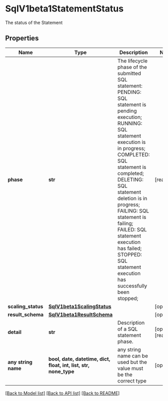 # SqlV1beta1StatementStatus

The status of the Statement

## Properties
Name | Type | Description | Notes
------------ | ------------- | ------------- | -------------
**phase** | **str** | The lifecycle phase of the submitted SQL statement: PENDING: SQL statement is pending execution; RUNNING: SQL statement execution is in progress; COMPLETED: SQL statement is completed; DELETING: SQL statement deletion is in progress; FAILING: SQL statement is failing; FAILED: SQL statement execution has failed; STOPPED: SQL statement execution has successfully been stopped;  | [readonly] 
**scaling_status** | [**SqlV1beta1ScalingStatus**](SqlV1beta1ScalingStatus.md) |  | [optional] 
**result_schema** | [**SqlV1beta1ResultSchema**](SqlV1beta1ResultSchema.md) |  | [optional] 
**detail** | **str** | Description of a SQL statement phase. | [optional] [readonly] 
**any string name** | **bool, date, datetime, dict, float, int, list, str, none_type** | any string name can be used but the value must be the correct type | [optional]

[[Back to Model list]](../README.md#documentation-for-models) [[Back to API list]](../README.md#documentation-for-api-endpoints) [[Back to README]](../README.md)


